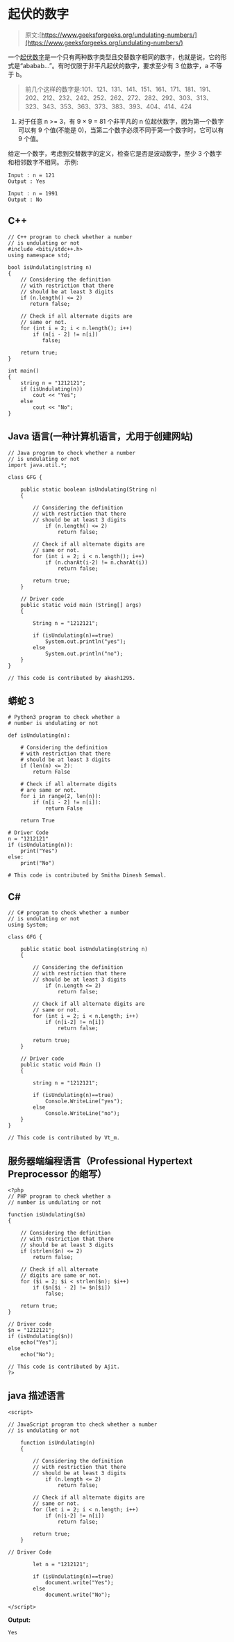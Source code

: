 # 起伏的数字

> 原文:[https://www.geeksforgeeks.org/undulating-numbers/](https://www.geeksforgeeks.org/undulating-numbers/)

一个[起伏数字](https://en.wikipedia.org/wiki/Undulating_number)是一个只有两种数字类型且交替数字相同的数字，也就是说，它的形式是“ababab…”。有时仅限于非平凡起伏的数字，要求至少有 3 位数字，a 不等于 b。

> 前几个这样的数字是:101、121、131、141、151、161、171、181、191、202、212、232、242、252、262、272、282、292、303、313、323、343、353、363、373、383、393、404、414、424

1.  对于任意 n >= 3，有 9 × 9 = 81 个非平凡的 n 位起伏数字，因为第一个数字可以有 9 个值(不能是 0)，当第二个数字必须不同于第一个数字时，它可以有 9 个值。

给定一个数字，考虑到交替数字的定义，检查它是否是波动数字，至少 3 个数字和相邻数字不相同。
示例:

```
Input : n = 121
Output : Yes

Input : n = 1991
Output : No
```

## C++

```
// C++ program to check whether a number
// is undulating or not
#include <bits/stdc++.h>
using namespace std;

bool isUndulating(string n)
{
    // Considering the definition
    // with restriction that there
    // should be at least 3 digits
    if (n.length() <= 2)
       return false;

    // Check if all alternate digits are
    // same or not.
    for (int i = 2; i < n.length(); i++)
        if (n[i - 2] != n[i])
           false;

    return true;
}

int main()
{
    string n = "1212121";
    if (isUndulating(n))
        cout << "Yes";
    else
        cout << "No";
}
```

## Java 语言(一种计算机语言，尤用于创建网站)

```
// Java program to check whether a number
// is undulating or not
import java.util.*;

class GFG {

    public static boolean isUndulating(String n)
    {

        // Considering the definition
        // with restriction that there
        // should be at least 3 digits
            if (n.length() <= 2)
                return false;

        // Check if all alternate digits are
        // same or not.
        for (int i = 2; i < n.length(); i++)
            if (n.charAt(i-2) != n.charAt(i))
                return false;

        return true;
    }

    // Driver code
    public static void main (String[] args)
    {

        String n = "1212121";

        if (isUndulating(n)==true)
            System.out.println("yes");
        else
            System.out.println("no");
    }
}

// This code is contributed by akash1295.
```

## 蟒蛇 3

```
# Python3 program to check whether a
# number is undulating or not

def isUndulating(n):

    # Considering the definition
    # with restriction that there
    # should be at least 3 digits
    if (len(n) <= 2):
        return False

    # Check if all alternate digits
    # are same or not.
    for i in range(2, len(n)):
        if (n[i - 2] != n[i]):
            return False

    return True

# Driver Code
n = "1212121"
if (isUndulating(n)):
    print("Yes")
else:
    print("No")

# This code is contributed by Smitha Dinesh Semwal.
```

## C#

```
// C# program to check whether a number
// is undulating or not
using System;

class GFG {

    public static bool isUndulating(string n)
    {

        // Considering the definition
        // with restriction that there
        // should be at least 3 digits
            if (n.Length <= 2)
                return false;

        // Check if all alternate digits are
        // same or not.
        for (int i = 2; i < n.Length; i++)
            if (n[i-2] != n[i])
                return false;

        return true;
    }

    // Driver code
    public static void Main ()
    {

        string n = "1212121";

        if (isUndulating(n)==true)
            Console.WriteLine("yes");
        else
            Console.WriteLine("no");
    }
}

// This code is contributed by Vt_m.
```

## 服务器端编程语言（Professional Hypertext Preprocessor 的缩写）

```
<?php
// PHP program to check whether a
// number is undulating or not

function isUndulating($n)
{

    // Considering the definition
    // with restriction that there
    // should be at least 3 digits
    if (strlen($n) <= 2)
        return false;

    // Check if all alternate
    // digits are same or not.
    for ($i = 2; $i < strlen($n); $i++)
        if ($n[$i - 2] != $n[$i])
            false;

    return true;
}

// Driver code
$n = "1212121";
if (isUndulating($n))
    echo("Yes");
else
    echo("No");

// This code is contributed by Ajit.
?>
```

## java 描述语言

```
<script>

// JavaScript program tto check whether a number
// is undulating or not

    function isUndulating(n)
    {

        // Considering the definition
        // with restriction that there
        // should be at least 3 digits
            if (n.length <= 2)
                return false;

        // Check if all alternate digits are
        // same or not.
        for (let i = 2; i < n.length; i++)
            if (n[i-2] != n[i])
                return false;

        return true;
    }

// Driver Code

        let n = "1212121";

        if (isUndulating(n)==true)
            document.write("Yes");
        else
            document.write("No");

</script>
```

**Output:** 

```
Yes
```